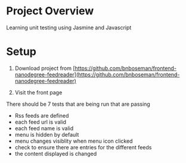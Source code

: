 # Project Overview
Learning unit testing using Jasmine and Javascript

# Setup
1. Download project from [https://github.com/bnboseman/frontend-nanodegree-feedreader](https://github.com/bnboseman/frontend-nanodegree-feedreader)

2. Visit the front page


There should be 7 tests that are being run that are passing
- Rss feeds are defined
- each feed url is valid
- each feed name is valid
- menu is hidden by default
- menu changes visiblity when menu icon clicked
- check to ensure there are entries for the different feeds
- the content displayed is changed